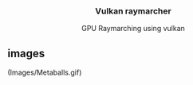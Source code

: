<p align="center">

  <h3 align="center">Vulkan raymarcher</h3>

  <p align="center">
    GPU Raymarching using vulkan
  </p>
</p>

## images

(Images/Metaballs.gif)